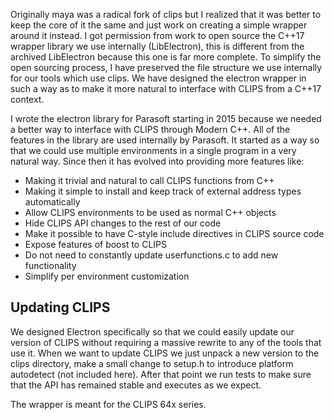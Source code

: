 Originally maya was a radical fork of clips but I realized that it was better
to keep the core of it the same and just work on creating a simple wrapper
around it instead. I got permission from work to open source the C++17 wrapper
library we use internally (LibElectron), this is different from the archived
LibElectron because this one is far more complete. To simplify the open
sourcing process, I have preserved the file structure we use internally for our
tools which use clips. We have designed the electron wrapper in such a way as
to make it more natural to interface with CLIPS from a C++17 context. 

I wrote the electron library for Parasoft starting in 2015 because we needed a better way to 
interface with CLIPS through Modern C++. All of the features in the library are used internally by
Parasoft. It started as a way so that we could use multiple environments in a single program in a very natural way. 
Since then it has evolved into providing more features like:

- Making it trivial and natural to call CLIPS functions from C++
- Making it simple to install and keep track of external address types automatically
- Allow CLIPS environments to be used as normal C++ objects
- Hide CLIPS API changes to the rest of our code
- Make it possible to have C-style include directives in CLIPS source code
- Expose features of boost to CLIPS
- Do not need to constantly update userfunctions.c to add new functionality
- Simplify per environment customization


Updating CLIPS
--------------
We designed Electron specifically so that we could easily update our version of CLIPS without requiring a massive rewrite
to any of the tools that use it. When we want to update CLIPS we just unpack a new version to the clips directory, 
make a small change to setup.h to introduce platform autodetect (not included here). After that point we run tests to 
make sure that the API has remained stable and executes as we expect.

The wrapper is meant for the CLIPS 64x series. 


